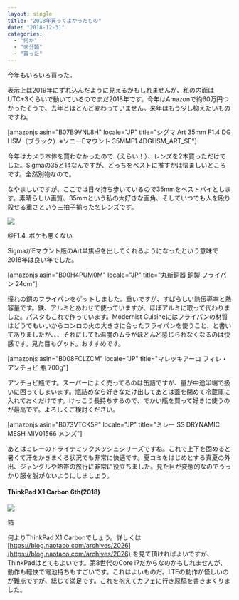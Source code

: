 ```yaml
---
layout: single
title: "2018年買ってよかったもの"
date: "2018-12-31"
categories: 
  - "何か"
  - "未分類"
  - "買った"
---
```


今年もいろいろ買った。

表示上は2019年にずれ込んだように見えるかもしれませんが、私の内面はUTC+3くらいで動いているのでまだ2018年です。今年はAmazonで約60万円つかったそうで、去年とほとんど変わっていません。来年はもう少し抑えたいものですね。

\[amazonjs asin="B07B9VNL8H" locale="JP" title="シグマ Art 35mm F1.4 DG HSM（ブラック）※ソニーEマウント 35MMF1.4DGHSM\_ART\_SE"\]

今年はカメラ本体を買わなかったので（えらい！）、レンズを2本買っただけでした。Sigmaの35と14なんですが、どっちをベストに推すかは悩ましいところです。全然別物なので。

なやましいですが、ここでは日々持ち歩いているので35mmをベストバイとします。素晴らしい画質、35mmという私の大好きな画角、そしていつでも人を殴り殺せる重さという三拍子揃った名レンズです。

[![](https://blog.naotaco.com/assets/images/posts/2019/01/N0004492.jpg)](https://blog.naotaco.com/assets/images/posts/2019/01/N0004492.jpg)

@F1.4. ボケも悪くない

SigmaがEマウント版のArt単焦点を出してくれるようになったという意味で2018年は良い年でした。

\[amazonjs asin="B00H4PUM0M" locale="JP" title="丸新銅器 銅製 フライパン 24cm"\]

憧れの銅のフライパンをゲットしました。重いですが、すばらしい熱伝導率と熱容量です。鉄、アルミとあわせて使っていますが、ほぼアルミに取って代わりました。パスタもこれで作っています。Modernist Cuisineにはフライパンの材質はどうでもいいからコンロの火の大きさに合ったフライパンを使うこと、と書いてありましたが、、、それにしても温度のムラがほとんど感じられなくなるのは快感です。見た目もグッド。おすすめです。

\[amazonjs asin="B008FCLZCM" locale="JP" title="マレッキアーロ フィレ・アンチョビ 瓶 700g"\]

アンチョビ瓶です。スーパーによく売ってるのは缶詰ですが、量が中途半端で扱いに困ってしまいます。瓶詰めなら好きなだけ出してあとは蓋を閉めて冷蔵庫に入れておくだけです。けっこう長持ちするので、でかい瓶を買って好きに使うのが最高です。よろしくご検討ください。

\[amazonjs asin="B073VTCK5P" locale="JP" title="ミレー SS DRYNAMIC MESH MIV01566 メンズ"\]

あとはミレーのドライナミックメッシュシリーズですね。これで上下を固めると暑くて汗をかきまくる状況でも非常に快適です。夏コミをはじめとする真夏の外出、ジャングルや熱帯の旅行に非常に役立ちました。見た目が変態的なのでうっかり服を脱がないようにしましょう。

#### ThinkPad X1 Carbon 6th(2018)

![](https://blog.naotaco.com/assets/images/posts/2019/01/Di3wv6wUYAA6Cgs.jpg)

箱

何よりThinkPad X1 Carbonでしょう。詳しくは [https://blog.naotaco.com/archives/2026](https://blog.naotaco.com/archives/2026) を見て頂ければよいですが、ThinkPadはとてもよいです。第8世代のCore i7だからなのかもしれませんが、動作も軽快で電池持ちもすごいです。これはよいものだ。LTEの動作が怪しいのが難点ですが、総じて満足です。これを抱えてカフェに行き原稿を書きまくりました。
